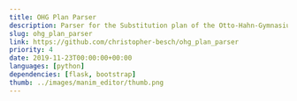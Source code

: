 ```yaml
---
title: OHG Plan Parser
description: Parser for the Substitution plan of the Otto-Hahn-Gymnasium Gifhorn.
slug: ohg_plan_parser
link: https://github.com/christopher-besch/ohg_plan_parser
priority: 4
date: 2019-11-23T00:00:00+00:00
languages: [python]
dependencies: [flask, bootstrap]
thumb: ../images/manim_editor/thumb.png
---
```


